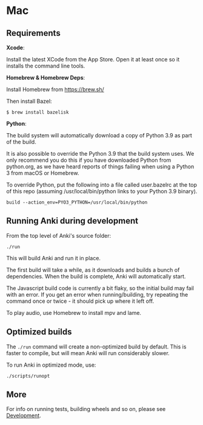 # Mac

## Requirements

**Xcode**:

Install the latest XCode from the App Store. Open it at least once
so it installs the command line tools.

**Homebrew & Homebrew Deps**:

Install Homebrew from <https://brew.sh/>

Then install Bazel:

```
$ brew install bazelisk
```

**Python**:

The build system will automatically download a copy of Python 3.9 as part
of the build.

It is also possible to override the Python 3.9 that the build system uses.
We only recommend you do this if you have downloaded Python from python.org,
as we have heard reports of things failing when using a Python 3 from macOS
or Homebrew.

To override Python, put the following into a file called user.bazelrc at the top
of this repo (assuming /usr/local/bin/python links to your Python 3.9 binary).

```
build --action_env=PYO3_PYTHON=/usr/local/bin/python
```

## Running Anki during development

From the top level of Anki's source folder:

```
./run
```

This will build Anki and run it in place.

The first build will take a while, as it downloads and builds a bunch of
dependencies. When the build is complete, Anki will automatically start.

The Javascript build code is currently a bit flaky, so the initial
build may fail with an error. If you get an error when running/building,
try repeating the command once or twice - it should pick up where it left off.

To play audio, use Homebrew to install mpv and lame.

## Optimized builds

The `./run` command will create a non-optimized build by default. This is faster
to compile, but will mean Anki will run considerably slower.

To run Anki in optimized mode, use:

```
./scripts/runopt
```

## More

For info on running tests, building wheels and so on, please see [Development](./development.md).
